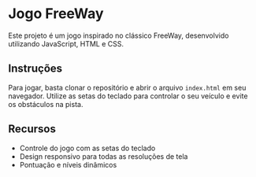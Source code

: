 # Jogo FreeWay

Este projeto é um jogo inspirado no clássico FreeWay, desenvolvido utilizando JavaScript, HTML e CSS. 

## Instruções

Para jogar, basta clonar o repositório e abrir o arquivo `index.html` em seu navegador. Utilize as setas do teclado para controlar o seu veículo e evite os obstáculos na pista.

## Recursos

- Controle do jogo com as setas do teclado
- Design responsivo para todas as resoluções de tela
- Pontuação e níveis dinâmicos


